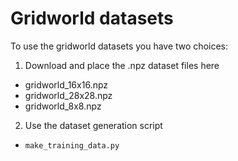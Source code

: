 # Gridworld datasets
To use the gridworld datasets you have two choices:
1. Download and place the .npz dataset files here
 * gridworld_16x16.npz
 * gridworld_28x28.npz	
 * gridworld_8x8.npz
2. Use the dataset generation script
 * ```make_training_data.py```
